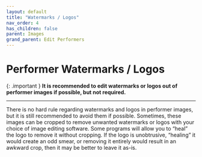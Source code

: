```yaml
---
layout: default
title: "Watermarks / Logos"
nav_order: 4
has_children: false
parent: Images
grand_parent: Edit Performers
---
```


# Performer Watermarks / Logos

{: .important }
**It is recommended to edit watermarks or logos out of performer images if possible, but not required.**

---

There is no hard rule regarding watermarks and logos in performer images, but it is still recommended to avoid them if possible. Sometimes, these images can be cropped to remove unwanted watermarks or logos with your choice of image editing software. Some programs will allow you to “heal” the logo to remove it without cropping. If the logo is unobtrusive, “healing” it would create an odd smear, or removing it entirely would result in an awkward crop, then it may be better to leave it as-is.
